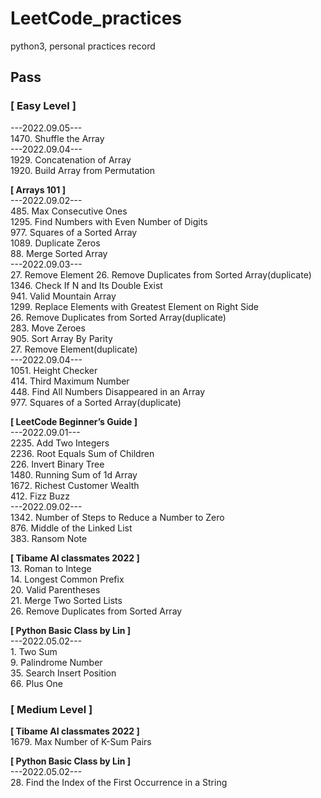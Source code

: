 # LeetCode_practices
python3, personal practices record

## **Pass**
### **[ Easy Level ]**
---2022.09.05---\
1470. Shuffle the Array\
---2022.09.04---\
1929. Concatenation of Array\
1920. Build Array from Permutation

**[ Arrays 101 ]**\
---2022.09.02---\
485. Max Consecutive Ones\
1295. Find Numbers with Even Number of Digits\
977. Squares of a Sorted Array\
1089. Duplicate Zeros\
88. Merge Sorted Array\
---2022.09.03---\
27. Remove Element
26. Remove Duplicates from Sorted Array(duplicate)\
1346. Check If N and Its Double Exist\
941. Valid Mountain Array\
1299. Replace Elements with Greatest Element on Right Side\
26. Remove Duplicates from Sorted Array(duplicate)\
283. Move Zeroes\
905. Sort Array By Parity\
27. Remove Element(duplicate)\
---2022.09.04---\
1051. Height Checker\
414. Third Maximum Number\
448. Find All Numbers Disappeared in an Array\
977. Squares of a Sorted Array(duplicate)

**[ LeetCode Beginner’s Guide ]**\
---2022.09.01---\
2235. Add Two Integers\
2236. Root Equals Sum of Children\
226. Invert Binary Tree\
1480. Running Sum of 1d Array\
1672. Richest Customer Wealth\
412. Fizz Buzz\
---2022.09.02---\
1342. Number of Steps to Reduce a Number to Zero\
876. Middle of the Linked List\
383. Ransom Note

**[ Tibame AI classmates 2022 ]**\
13. Roman to Intege\
14. Longest Common Prefix\
20. Valid Parentheses\
21. Merge Two Sorted Lists\
26. Remove Duplicates from Sorted Array

**[ Python Basic Class by Lin ]**\
---2022.05.02---\
1\. Two Sum\
9. Palindrome Number\
35. Search Insert Position\
66. Plus One


### **[ Medium Level ]**
**[ Tibame AI classmates 2022 ]**\
1679. Max Number of K-Sum Pairs

**[ Python Basic Class by Lin ]**\
---2022.05.02---\
28. Find the Index of the First Occurrence in a String
